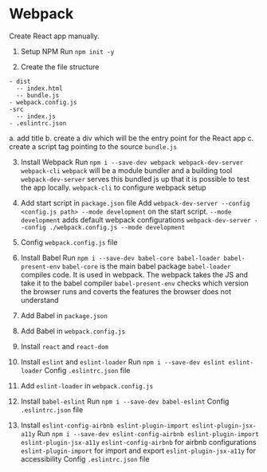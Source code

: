 # Webpack

Create React app manually.

1. Setup NPM
   Run `npm init -y`

2. Create the file structure

```
- dist
  -- index.html
  -- bundle.js
- webpack.config.js
-src
  -- index.js
- .eslintrc.json
```

a. add title
b. create a div which will be the entry point for the React app
c. create a script tag pointing to the source `bundle.js`

3. Install Webpack
   Run `npm i --save-dev webpack webpack-dev-server webpack-cli`
   `webpack` will be a module bundler and a building tool
   `webpack-dev-server` serves this bundled js up that it is possible to test the app locally.
   `webpack-cli` to configure webpack setup

4. Add start script in `package.json` file
   Add `webpack-dev-server --config <config.js path> --mode development` on the start script.
   `--mode development` adds default webpack configurations
   `webpack-dev-server --config ./webpack.config.js --mode development`

5. Config `webpack.config.js` file

6. Install Babel
   Run `npm i --save-dev babel-core babel-loader babel-present-env`
   `babel-core` is the main babel package
   `babel-loader` compiles code. It is used in webpack. The webpack takes the JS and take it to the babel compiler
   `babel-present-env` checks which version the browser runs and coverts the features the browser does not understand

7. Add Babel in `package.json`

8. Add Babel in `webpack.config.js`

9. Install `react` and `react-dom`

10. Install `eslint` and `eslint-loader`
    Run `npm i --save-dev eslint eslint-loader`
    Config `.eslintrc.json` file

11. Add `eslint-loader` in `webpack.config.js`

12. Install `babel-eslint`
    Run `npm i --save-dev babel-eslint`
    Config `.eslintrc.json` file

13. Install `eslint-config-airbnb eslint-plugin-import eslint-plugin-jsx-a11y`
    Run `npm i --save-dev eslint-config-airbnb eslint-plugin-import eslint-plugin-jsx-a11y`
    `eslint-config-airbnb` for airbnb configurations
    `eslint-plugin-import` for import and export
    `eslint-plugin-jsx-a11y` for accessibility
    Config `.eslintrc.json` file
